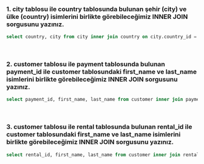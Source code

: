 ### 1. city tablosu ile country tablosunda bulunan şehir (city) ve ülke (country) isimlerini birlikte görebileceğimiz INNER JOIN sorgusunu yazınız.
```sql
select country, city from city inner join country on city.country_id = country.country_id;
```
<br>

### 2. customer tablosu ile payment tablosunda bulunan payment_id ile customer tablosundaki first_name ve last_name isimlerini birlikte görebileceğimiz INNER JOIN sorgusunu yazınız.
```sql
select payment_id, first_name, last_name from customer inner join payment on customer.customer_id = payment.customer_id;
```
<br>

### 3. customer tablosu ile rental tablosunda bulunan rental_id ile customer tablosundaki first_name ve last_name isimlerini birlikte görebileceğimiz INNER JOIN sorgusunu yazınız.
```sql
select rental_id, first_name, last_name from customer inner join rental on customer.customer_id = rental.rental_id;
```

